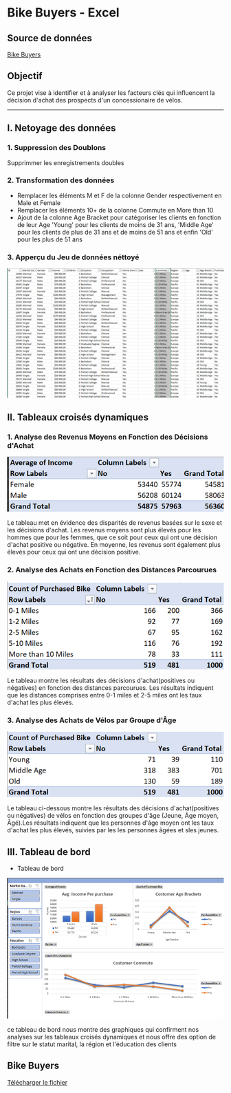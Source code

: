 # Bike Buyers - Excel

## Source de données
[Bike Buyers](Excel_Project_Dataset.xlsx)


## Objectif
Ce projet vise à identifier et à analyser les facteurs clés qui influencent la décision d'achat des prospects d'un concessionaire de vélos.

---
## I.  Netoyage des données 

### 1. Suppression des Doublons
Supprimmer les enregistrements doubles
### 2. Transformation des données
 - Remplacer les éléments M et F de la colonne Gender respectivement en Male et Female
 - Remplacer les éléments 10+ de la colonne Commute en More than 10
 - Ajout de la colonne Age Bracket pour catégoriser les clients en fonction de leur Age 'Young' pour les clients de moins de 31 ans, 'Middle Age' pour les clients de plus de 31 ans et de moins de 51 ans et enfin 'Old' pour les plus de 51 ans
 ### 3. Apperçu du Jeu de données néttoyé

![data sheet](bike_data_sheet.png)
 ## II. Tableaux croisés dynamiques 
 ### 1. Analyse des Revenus Moyens en Fonction des Décisions d'Achat

 ![TCD](avg_income_gender.png)

 Le tableau met en évidence des disparités de revenus basées sur le sexe et les décisions d'achat. Les revenus moyens sont plus élevés pour les hommes que pour les femmes, que ce soit pour ceux qui ont une décision d'achat positive ou négative. En moyenne, les revenus sont également plus élevés pour ceux qui ont une décision positive. 

 ### 2. Analyse des Achats en Fonction des Distances Parcourues

 ![TCD](count_purchased_bike.png)

  Le tableau montre les résultats des décisions d'achat(positives ou négatives) en fonction des distances parcourues. Les résultats indiquent que les distances comprises entre 0-1 miles et 2-5 miles ont les taux d'achat les plus élevés.

 ### 3. Analyse des Achats de Vélos par Groupe d'Âge

 ![TCD](count_purchased_bike_1.png)

   Le tableau ci-dessous montre les résultats des décisions d'achat(positives ou négatives) de vélos en fonction des groupes d'âge (Jeune, Âge moyen, Âgé).Les résultats indiquent que les personnes d'âge moyen ont les taux d'achat les plus élevés, suivies par les les personnes âgées et sles jeunes.

 ## III. Tableau de bord 

 - Tableau de bord

 ![TCD](bike_dashbord.png)

 ce tableau de bord nous montre des graphiques qui confirment nos analyses sur les tableaux croisés dynamiques et nous offre des option de filtre sur le statut marital, la région et l'éducation des clients

 ## Bike Buyers
 [Télécharger le fichier](excel_bike_buyers.xlsx)